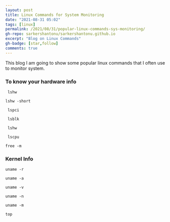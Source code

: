 ```yaml
---
layout: post
title: Linux Commands for System Monitoring
date: "2021-08-31 05:02"
tags: [linux]
permalink: /2021/08/31/popular-linux-commands-sys-monitoring/
gh-repo: sarkershantonu/sarkershantonu.github.io
excerpt: "Blog on Linux Commands"
gh-badge: [star,follow]
comments: true
---
```



This blog I am going to show some popular linux commands that I often use to monitor system.  

### To know your hardware info 

``` lshw```

```lshw -short```


``` lspci```

``` lsblk```

``` lshw```

``` lscpu```

```free -m```

### Kernel Info 

```uname -r```

```uname -a```


```uname -v```

```uname -n```

```uname -m```


```top```


